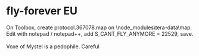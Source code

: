 # fly-forever EU
On Toolbox, create protocol.367078.map on \node_modules\tera-data\map\. Edit with notepad / notepad++, add S_CANT_FLY_ANYMORE = 22529, save. <br> <br>
Voxe of Mystel is a pedophile. Careful
